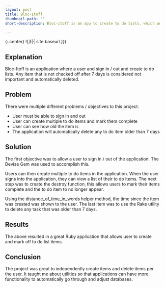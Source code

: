 ```yaml
---
layout: post
title: Bloc-Itoff
thumbnail-path: ""
short-description: Bloc-itoff is an app to create to do lists, which automatically deletes tasks that are over 7 days old.

---
```


{:.center}
![]({{ site.baseurl }})

## Explanation

Bloc-Itoff is an application where a user and sign in / out and create to do lists. Any item that is not checked off after 7 days is considered not important and automatically deleted.

## Problem

There were multiple different problems / objectives to this project:
- User must be able to sign in and out
- User can create multiple to do items and mark them complete  
- User can see how old the item is
- The application will automatically delete any to do item older than 7 days

## Solution

The first objective was to allow a user to sign in / out of the application. The Devise Gem was used to accomplish this.

Users can then create multiple to do items in the application. When the user signs into the application, they can view a list of their to do items. The next step was to create the destroy function, this allows users to mark their items complete and the to do item to no longer appear.

Using the distance_of_time_in_words helper method, the time since the item was created was shown to the user. The last item was to use the Rake utility to delete any task that was older than 7 days.

## Results

The above resulted in a great Ruby application that allows user to create and mark off to do list items.

## Conclusion

The project was great to independently create items and delete items per the user. It taught me about utilities so that applications can have more functionality to automatically go through and adjust databases.
